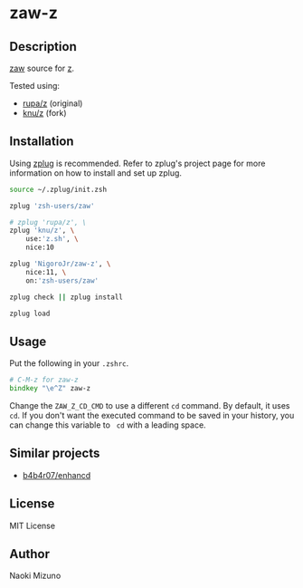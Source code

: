 # zaw-z

## Description

[zaw](https://github.com/zsh-users/zaw) source for
[z](https://github.com/rupa/z).

Tested using:
* [rupa/z](https://github.com/rupa/z) (original)
* [knu/z](https://github.com/knu/z) (fork)

## Installation

Using [zplug](https://github.com/b4b4r07/zplug) is recommended. Refer to
zplug's project page for more information on how to install and set up zplug.

```zsh
source ~/.zplug/init.zsh

zplug 'zsh-users/zaw'

# zplug 'rupa/z', \
zplug 'knu/z', \
    use:'z.sh', \
    nice:10

zplug 'NigoroJr/zaw-z', \
    nice:11, \
    on:'zsh-users/zaw'

zplug check || zplug install

zplug load
```

## Usage

Put the following in your `.zshrc`.

```zsh
# C-M-z for zaw-z
bindkey "\e^Z" zaw-z
```

Change the `ZAW_Z_CD_CMD` to use a different `cd` command. By default, it uses
`cd`. If you don't want the executed command to be saved in your history, you
can change this variable to ` cd` with a leading space.

## Similar projects

- [b4b4r07/enhancd](https://github.com/b4b4r07/enhancd)

## License

MIT License

## Author

Naoki Mizuno
